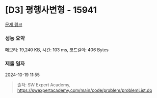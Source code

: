 # [D3] 평행사변형 - 15941 

[문제 링크](https://swexpertacademy.com/main/code/problem/problemDetail.do?contestProbId=AYVgOZEKOpcDFAQK) 

### 성능 요약

메모리: 19,240 KB, 시간: 103 ms, 코드길이: 406 Bytes

### 제출 일자

2024-10-19 11:55



> 출처: SW Expert Academy, https://swexpertacademy.com/main/code/problem/problemList.do